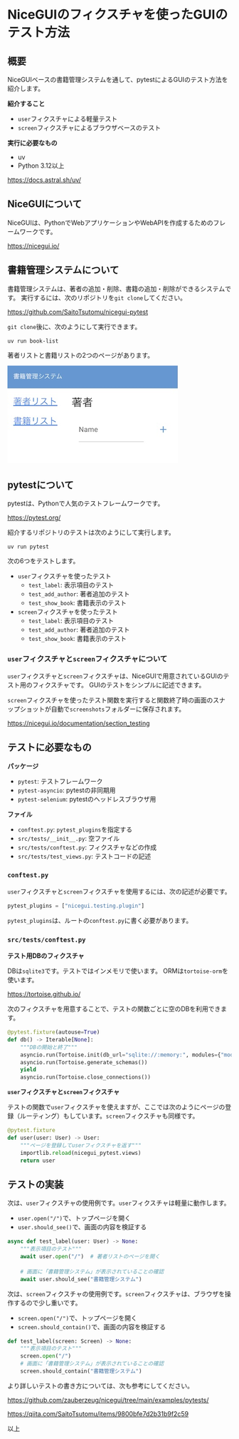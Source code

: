 # NiceGUIのフィクスチャを使ったGUIのテスト方法

## 概要

NiceGUIベースの書籍管理システムを通して、pytestによるGUIのテスト方法を紹介します。

**紹介すること**

* `user`フィクスチャによる軽量テスト
* `screen`フィクスチャによるブラウザベースのテスト

**実行に必要なもの**

* uv
* Python 3.12以上

https://docs.astral.sh/uv/

## NiceGUIについて

NiceGUIは、PythonでWebアプリケーションやWebAPIを作成するためのフレームワークです。

https://nicegui.io/

## 書籍管理システムについて

書籍管理システムは、著者の追加・削除、書籍の追加・削除ができるシステムです。
実行するには、次のリポジトリを`git clone`してください。

https://github.com/SaitoTsutomu/nicegui-pytest

`git clone`後に、次のようにして実行できます。

```
uv run book-list
```

著者リストと書籍リストの2つのページがあります。

![](https://raw.githubusercontent.com/SaitoTsutomu/nicegui-pytest/master/images/main.jpg)

## pytestについて

pytestは、Pythonで人気のテストフレームワークです。

https://pytest.org/

紹介するリポジトリのテストは次のようにして実行します。

```
uv run pytest
```

次の6つをテストします。

* `user`フィクスチャを使ったテスト
  * `test_label`: 表示項目のテスト
  * `test_add_author`: 著者追加のテスト
  * `test_show_book`: 書籍表示のテスト
* `screen`フィクスチャを使ったテスト
  * `test_label`: 表示項目のテスト
  * `test_add_author`: 著者追加のテスト
  * `test_show_book`: 書籍表示のテスト

### `user`フィクスチャと`screen`フィクスチャについて

`user`フィクスチャと`screen`フィクスチャは、NiceGUIで用意されているGUIのテスト用のフィクスチャです。
GUIのテストをシンプルに記述できます。

`screen`フィクスチャを使ったテスト関数を実行すると関数終了時の画面のスナップショットが自動で`screenshots`フォルダーに保存されます。

https://nicegui.io/documentation/section_testing

## テストに必要なもの

**パッケージ**

* `pytest`: テストフレームワーク
* `pytest-asyncio`: pytestの非同期用
* `pytest-selenium`: pytestのヘッドレスブラウザ用

**ファイル**

* `conftest.py`: `pytest_plugins`を指定する
* `src/tests/__init__.py`: 空ファイル
* `src/tests/conftest.py`: フィクスチャなどの作成
* `src/tests/test_views.py`: テストコードの記述

### `conftest.py`

`user`フィクスチャと`screen`フィクスチャを使用するには、次の記述が必要です。

```python
pytest_plugins = ["nicegui.testing.plugin"]
```

`pytest_plugins`は、ルートの`conftest.py`に書く必要があります。

### `src/tests/conftest.py`

**テスト用DBのフィクスチャ**

DBは`sqlite3`です。テストではインメモリで使います。
ORMは`tortoise-orm`を使います。

https://tortoise.github.io/

次のフィクスチャを用意することで、テストの関数ごとに空のDBを利用できます。

```python
@pytest.fixture(autouse=True)
def db() -> Iterable[None]:
    """DBの開始と終了"""
    asyncio.run(Tortoise.init(db_url="sqlite://:memory:", modules={"models": ["nicegui_book_list.models"]}))
    asyncio.run(Tortoise.generate_schemas())
    yield
    asyncio.run(Tortoise.close_connections())
```

**`user`フィクスチャと`screen`フィクスチャ**

テストの関数で`user`フィクスチャを使えますが、ここでは次のようにページの登録（ルーティング）もしています。`screen`フィクスチャも同様です。

```python
@pytest.fixture
def user(user: User) -> User:
    """ページを登録してuserフィクスチャを返す"""
    importlib.reload(nicegui_pytest.views)
    return user
```

## テストの実装

次は、`user`フィクスチャの使用例です。`user`フィクスチャは軽量に動作します。

* `user.open("/")`で、トップページを開く
* `user.should_see()`で、画面の内容を検証する

```python
async def test_label(user: User) -> None:
    """表示項目のテスト"""
    await user.open("/")  # 著者リストのページを開く

    # 画面に「書籍管理システム」が表示されていることの確認
    await user.should_see("書籍管理システム")
```

次は、`screen`フィクスチャの使用例です。`screen`フィクスチャは、ブラウザを操作するので少し重いです。

* `screen.open("/")`で、トップページを開く
* `screen.should_contain()`で、画面の内容を検証する

```python
def test_label(screen: Screen) -> None:
    """表示項目のテスト"""
    screen.open("/")
    # 画面に「書籍管理システム」が表示されていることの確認
    screen.should_contain("書籍管理システム")
```

より詳しいテストの書き方については、次も参考にしてください。

https://github.com/zauberzeug/nicegui/tree/main/examples/pytests/

https://qiita.com/SaitoTsutomu/items/9800bfe7d2b31b9f2c59

以上
